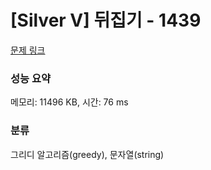 # [Silver V] 뒤집기 - 1439 

[문제 링크](https://www.acmicpc.net/problem/1439) 

### 성능 요약

메모리: 11496 KB, 시간: 76 ms

### 분류

그리디 알고리즘(greedy), 문자열(string)

